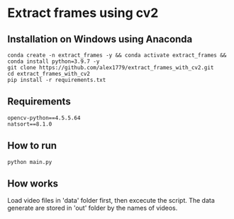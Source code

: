 # Extract frames using cv2


## Installation on Windows using Anaconda
```
conda create -n extract_frames -y && conda activate extract_frames && conda install python=3.9.7 -y
git clone https://github.com/alex1779/extract_frames_with_cv2.git
cd extract_frames_with_cv2
pip install -r requirements.txt
```


## Requirements
```
opencv-python==4.5.5.64
natsort==8.1.0
```

## How to run



```
python main.py
```

## How works

Load video files in 'data' folder first, then excecute the script. The data generate are stored in 'out' folder by the names of videos.

